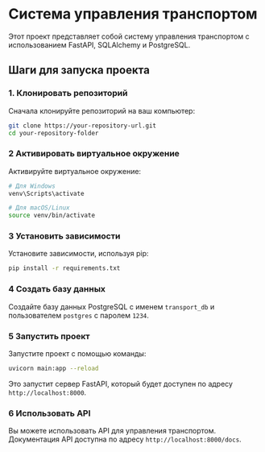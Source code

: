 # Система управления транспортом

Этот проект представляет собой систему управления транспортом с использованием FastAPI, SQLAlchemy и PostgreSQL.

## Шаги для запуска проекта

### 1. Клонировать репозиторий

Сначала клонируйте репозиторий на ваш компьютер:

```bash
git clone https://your-repository-url.git
cd your-repository-folder
```

### 2 Активировать виртуальное окружение

Активируйте виртуальное окружение:

```bash
# Для Windows
venv\Scripts\activate

# Для macOS/Linux
source venv/bin/activate
```

### 3 Установить зависимости

Установите зависимости, используя pip:

```bash
pip install -r requirements.txt
```

### 4 Создать базу данных

Создайте базу данных PostgreSQL с именем `transport_db` и пользователем `postgres` с паролем `1234`.

### 5 Запустить проект

Запустите проект с помощью команды:

```bash
uvicorn main:app --reload
```

Это запустит сервер FastAPI, который будет доступен по адресу `http://localhost:8000`.

### 6 Использовать API

Вы можете использовать API для управления транспортом. Документация API доступна по адресу `http://localhost:8000/docs`.

